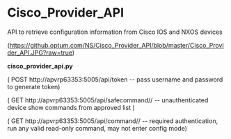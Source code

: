 # Cisco_Provider_API
API to retrieve configuration information from Cisco IOS and NXOS devices

(https://github.optum.com/NS/Cisco_Provider_API/blob/master/Cisco_Provider_API.JPG?raw=true)

**cisco_provider_api.py**

( POST http://apvrp63353:5005/api/token -- pass username and password to generate token)

( GET  http://apvrp63353:5005/api/safecommand/<device>/<command>  -- unauthenticated device show commands from approved list )
  
( GET  http://apvrp63353:5005/api/command/<device>/<command>  -- required authentication, run any valid read-only command, may not enter config mode) 
  
